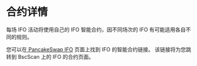 # 合约详情

每场 IFO 活动将使用自己的 IFO 智能合约，因不同场次的 IFO 有可能适用各自不同的规则。

您可以在[ PancakeSwap IFO](https://pancakeswap.finance/ifo) 页面上找到 IFO 的智能合约链接。 该链接将为您跳转到 BscScan 上的 IFO 的合约页面。
